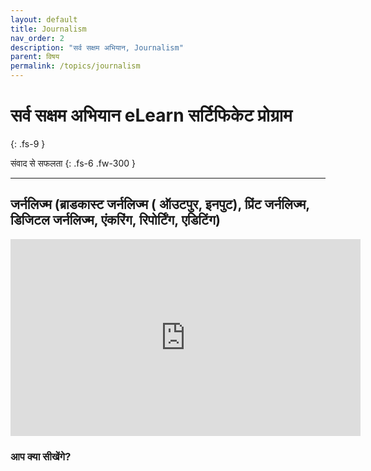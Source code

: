 ```yaml
---
layout: default
title: Journalism
nav_order: 2
description: "सर्व सक्षम अभियान, Journalism"
parent: विषय
permalink: /topics/journalism
---
```


# सर्व सक्षम अभियान eLearn सर्टिफिकेट प्रोग्राम
{: .fs-9 }

संवाद से सफलता
{: .fs-6 .fw-300 }

---

## जर्नलिज्म (ब्राडकास्ट जर्नलिज्म ( ऑउटपुर, इनपुट), प्रिंट जर्नलिज्म, डिजिटल जर्नलिज्म, एंकरिंग, रिपोर्टिंग, एडिटिंग)


<iframe width="560" height="315" src="https://www.youtube.com/embed/EUCD0HAaMAw" frameborder="0" allow="accelerometer; autoplay; encrypted-media; gyroscope; picture-in-picture" allowfullscreen></iframe>


### आप क्या सीखेंगे?
